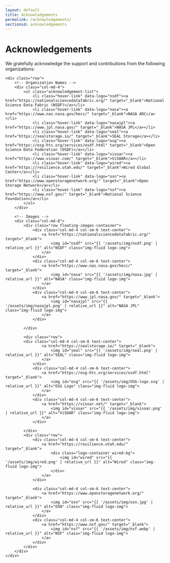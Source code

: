 ```yaml
---
layout: default
title: Acknowledgements
permalink: /acknowledgements/
sectionid: acknowledgements
---
```


<div class="container">
    <h1>Acknowledgements</h1>
    <p>We gratefully acknowledge the support and contributions from the following organizations:</p>

    <div class="row">
        <!-- Organization Names -->
        <div class="col-md-4">
            <ul class="acknowledgement-list">
                <li class="hover-link" data-logo="nsdf"><a href="https://nationalsciencedatafabric.org/" target="_blank">National Science Data Fabric (NSDF)</a></li>
                <li class="hover-link" data-logo="nasa"><a href="https://www.nas.nasa.gov/hecc/" target="_blank">NASA ARC</a></li>
                <li class="hover-link" data-logo="nasajpl"><a href="https://www.jpl.nasa.gov/" target="_blank">NASA JPL</a></li>
                <li class="hover-link" data-logo="seal"><a href="https://sealstorage.io/" target="_blank">SEAL Storage</a></li>
                <li class="hover-link" data-logo="osg"><a href="https://osg-htc.org/services/osdf.html" target="_blank">Open Science Data Federation (OSDF)</a></li>
                <li class="hover-link" data-logo="visoar"><a href="https://www.visoar.com/" target="_blank">ViSOAR</a></li>
                <li class="hover-link" data-logo="wired"><a href="https://resilience.utah.edu/" target="_blank">Wired Global Center</a></li>
                <li class="hover-link" data-logo="osn"><a href="https://www.openstoragenetwork.org/" target="_blank">Open Storage Network</a></li>
                <li class="hover-link" data-logo="nsf"><a href="https://www.nsf.gov/" target="_blank">National Science Foundation</a></li>
            </ul>
        </div>

        <!-- Images -->
        <div class="col-md-8">
            <div class="row floating-images-container">
                <div class="col-md-4 col-sm-6 text-center">
                    <a href="https://nationalsciencedatafabric.org/" target="_blank">
                        <img id="nsdf" src="{{ '/assets/img/nsdf.png' | relative_url }}" alt="NSDF" class="img-fluid logo-img">
                    </a>
                </div>
                <div class="col-md-4 col-sm-6 text-center">
                    <a href="https://www.nas.nasa.gov/hecc/" target="_blank">
                        <img id="nasa" src="{{ '/assets/img/nasa.jpg' | relative_url }}" alt="NASA" class="img-fluid logo-img">
                    </a>
                </div>
                <div class="col-md-4 col-sm-6 text-center">
                    <a href="https://www.jpl.nasa.gov/" target="_blank">
                        <img id="nasajpl" src="{{ '/assets/img/nasajpl.png' | relative_url }}" alt="NASA JPL" class="img-fluid logo-img">
                    </a>
                </div>
                
            </div>
            
            <div class="row">
            <div class="col-md-4 col-sm-6 text-center">
                    <a href="https://sealstorage.io/" target="_blank">
                        <img id="seal" src="{{ '/assets/img/seal.png' | relative_url }}" alt="SEAL" class="img-fluid logo-img">
                    </a>
                </div>
                <div class="col-md-4 col-sm-6 text-center">
                    <a href="https://osg-htc.org/services/osdf.html" target="_blank">
                        <img id="osg" src="{{ '/assets/img/OSG-logo.svg' | relative_url }}" alt="OSG Logo" class="img-fluid logo-img">
                    </a>
                </div>
                <div class="col-md-4 col-sm-6 text-center">
                    <a href="https://visoar.net/" target="_blank">
                        <img id="visoar" src="{{ '/assets/img/visoar.png' | relative_url }}" alt="ViSOAR" class="img-fluid logo-img">
                    </a>
                </div>

            </div>
            <div class="row">
                <div class="col-md-4 col-sm-6 text-center">
                    <a href="https://resilience.utah.edu/" target="_blank">
                        <div class="logo-container wired-bg">
                            <img id="wired" src="{{ '/assets/img/wired.png' | relative_url }}" alt="Wired" class="img-fluid logo-img">
                        </div>
                    </a>
                </div>
            
                <div class="col-md-4 col-sm-6 text-center">
                    <a href="https://www.openstoragenetwork.org/" target="_blank">
                        <img id="osn" src="{{ '/assets/img/osn.jpg' | relative_url }}" alt="OSN" class="img-fluid logo-img">
                    </a>
                </div>
                <div class="col-md-4 col-sm-6 text-center">
                    <a href="https://www.nsf.gov/" target="_blank">
                        <img id="nsf" src="{{ '/assets/img/nsf.webp' | relative_url }}" alt="NSF" class="img-fluid logo-img">
                    </a>
                </div>
            </div>
        </div>
    </div>
</div>

<style>
/* General styling for the logos */
.logo-img {
    max-width: 200px;
    margin: 20px auto;
    display: block;
    transition: transform 0.3s ease, filter 0.3s ease;
}

.logo-img:hover {
    transform: scale(1.2);
    filter: brightness(1.02);
}

.img-fluid {
    max-width: 100%;
    height: auto;
}

.wired-bg {
    background-color: #000;
    padding: 20px;
    border-radius: 8px;
}

/* Flexbox for floating images */
.floating-images-container {
    display: flex;
    flex-wrap: wrap;
    justify-content: space-around;
    align-items: center;
}

/* Acknowledgement list styling */
.acknowledgement-list {
    list-style: none;
    padding-left: 0;
    font-size: 18px;
}

.acknowledgement-list li {
    margin-bottom: 15px;
    background-color: #f8f9fa; /* Light background */
    padding: 15px;
    border-radius: 8px;
    box-shadow: 0 4px 8px rgba(0, 0, 0, 0.1); /* Subtle shadow */
    transition: background-color 0.3s ease, box-shadow 0.3s ease;
    border-left: 4px solid transparent; /* A colored accent border */
}

.acknowledgement-list a {
    text-decoration: none;
    color: #007bff;
    transition: color 0.3s ease;
    display: block;
}

.acknowledgement-list a:hover {
    color: #0056b3;
    font-weight: bold;
}

.acknowledgement-list li:hover {
    background-color: #e9ecef;
    border-left: 4px solid #007bff; /* Accent color on hover */
    box-shadow: 0 6px 12px rgba(0, 0, 0, 0.15); /* Deeper shadow on hover */
}

/* Highlighting the logos when the corresponding name is hovered */
.hovered {
    transform: scale(1.2);
    filter: brightness(1.02);
}

</style>

<script>
// JavaScript to handle hover effects for names and corresponding logos
document.querySelectorAll('.hover-link').forEach(function(item) {
    item.addEventListener('mouseenter', function() {
        const logoId = this.getAttribute('data-logo');
        document.getElementById(logoId).classList.add('hovered');
    });
    item.addEventListener('mouseleave', function() {
        const logoId = this.getAttribute('data-logo');
        document.getElementById(logoId).classList.remove('hovered');
    });
});
</script>

